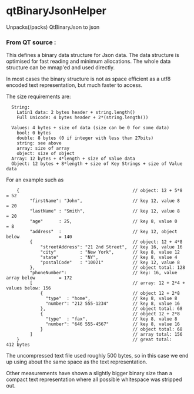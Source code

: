 # qtBinaryJsonHelper
Unpacks(/packs) QtBinaryJson to json 

### From QT source :

  This defines a binary data structure for Json data. The data structure is optimised for fast reading
  and minimum allocations. The whole data structure can be mmap'ed and used directly.

  In most cases the binary structure is not as space efficient as a utf8 encoded text representation, but
  much faster to access.

  The size requirements are:
```
  String:
    Latin1 data: 2 bytes header + string.length()
    Full Unicode: 4 bytes header + 2*(string.length())

  Values: 4 bytes + size of data (size can be 0 for some data)
    bool: 0 bytes
    double: 8 bytes (0 if integer with less than 27bits)
    string: see above
    array: size of array
    object: size of object
  Array: 12 bytes + 4*length + size of Value data
  Object: 12 bytes + 8*length + size of Key Strings + size of Value data
```

  For an example such as

```
    {                                           // object: 12 + 5*8                   = 52
         "firstName": "John",                   // key 12, value 8                    = 20
         "lastName" : "Smith",                  // key 12, value 8                    = 20
         "age"      : 25,                       // key 8, value 0                     = 8
         "address"  :                           // key 12, object below               = 140
         {                                      // object: 12 + 4*8
             "streetAddress": "21 2nd Street",  // key 16, value 16
             "city"         : "New York",       // key 8, value 12
             "state"        : "NY",             // key 8, value 4
             "postalCode"   : "10021"           // key 12, value 8
         },                                     // object total: 128
         "phoneNumber":                         // key: 16, value array below         = 172
         [                                      // array: 12 + 2*4 + values below: 156
             {                                  // object 12 + 2*8
               "type"  : "home",                // key 8, value 8
               "number": "212 555-1234"         // key 8, value 16
             },                                 // object total: 68
             {                                  // object 12 + 2*8
               "type"  : "fax",                 // key 8, value 8
               "number": "646 555-4567"         // key 8, value 16
             }                                  // object total: 68
         ]                                      // array total: 156
    }                                           // great total:                         412 bytes
```

  The uncompressed text file used roughly 500 bytes, so in this case we end up using about
  the same space as the text representation.

  Other measurements have shown a slightly bigger binary size than a compact text
    representation where all possible whitespace was stripped out.
